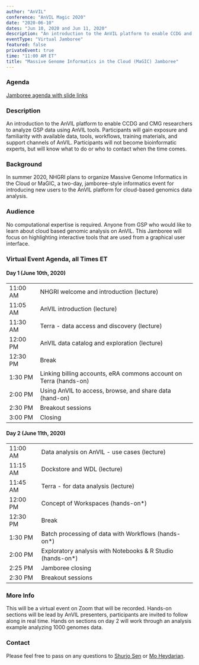```yaml
---
author: "AnVIL"
conference: "AnVIL Magic 2020"
date: "2020-06-10"
dates: "Jun 10, 2020 and Jun 11, 2020"
description: "An introduction to the AnVIL platform to enable CCDG and CMG researchers to analyze GSP data using AnVIL tools."
eventType: "Virtual Jamboree"
featured: false
privateEvent: true
time: "11:00 AM ET"
title: "Massive Genome Informatics in the Cloud (MaGIC) Jamboree"
---
```


<event-hero></event-hero>

### Agenda
[Jamboree agenda with slide links](https://docs.google.com/document/d/1KXzBAspS6hsypBMe-gKLg0DVKkuhGFG77TEhGrg1Mxo/edit?usp=sharing)

### Description
An introduction to the AnVIL platform to enable CCDG and CMG researchers to analyze GSP data using AnVIL tools. Participants will gain exposure and familiarity with available data, tools, workflows, training materials, and support channels of AnVIL. Participants will not become bioinformatic experts, but will know what to do or who to contact when the time comes.

### Background
In summer 2020, NHGRI plans to organize Massive Genome Informatics in the Cloud or MaGIC, a two-day, jamboree-style informatics event for introducing new users to the AnVIL platform for cloud-based genomics data analysis.

### Audience
No computational expertise is required. Anyone from GSP who would like to learn about cloud based genomic analysis on AnVIL. This Jamboree will focus on highlighting interactive tools that are used from a graphical user interface.


### Virtual Event Agenda, all Times ET
#### Day 1 (June 10th, 2020)
|    |      |
| -- | ---- |
| 11:00 AM | NHGRI welcome and introduction (lecture) |
| 11:05 AM | AnVIL introduction (lecture) |
| 11:30 AM | Terra - data access and discovery (lecture) |
| 12:00 PM | AnVIL data catalog and exploration (lecture) |
| 12:30 PM | Break |
| 1:30 PM | Linking billing accounts, eRA commons account on Terra (hands-on) |
| 2:00 PM | Using AnVIL to access, browse, and share data (hand-on) |
| 2:30 PM | Breakout sessions |
| 3:00 PM |  Closing |

#### Day 2 (June 11th, 2020)
|    |      |
| -- | ---- |
| 11:00 AM | Data analysis on AnVIL - use cases (lecture) |
| 11:15 AM | Dockstore and WDL (lecture) |
| 11:45 AM | Terra - for data analysis  (lecture) |
| 12:00 PM | Concept of Workspaces (hands-on*) |
| 12:30 PM | Break |
| 1:30 PM | Batch processing of data with Workflows (hands-on*) |
| 2:00 PM | Exploratory analysis with Notebooks & R Studio (hands-on*) |
| 2:25 PM | Jamboree closing |
| 2:30 PM | Breakout sessions |


### More Info
This will be a virtual event on Zoom that will be recorded.
Hands-on sections will be lead by AnVIL presenters, participants are invited to follow along in real time. Hands on sections on day 2 will work through an analysis example analyzing 1000 genomes data.

### Contact
Please feel free to pass on any questions to [Shurjo Sen](mailto:sensh@mail.nih.gov) or [Mo Heydarian](mailto:mheydar1@jhu.edu).
